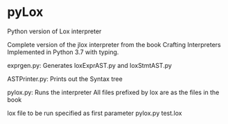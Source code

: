 # pyLox
Python version of Lox interpreter

Complete version of the jlox interpreter from the book Crafting Interpreters
Implemented in Python 3.7 with typing.

exprgen.py: Generates loxExprAST.py and loxStmtAST.py

ASTPrinter.py: Prints out the Syntax tree

pylox.py: Runs the interpreter
All files prefixed by lox are as the files in the book

lox file to be run specified as first parameter
pylox.py test.lox
